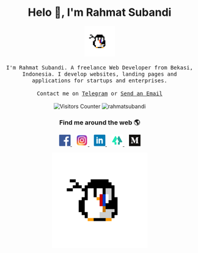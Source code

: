<h1 align="center">Helo 👋, I'm Rahmat Subandi</h1>

<p align="center">
  <img src="https://raw.githubusercontent.com/rahmatsubandi/rahmatsubandi/master/image/penguin.gif" width="80px">
  <br><br>
  <samp>
I'm Rahmat Subandi. A freelance Web Developer from Bekasi, Indonesia. I  develop websites, landing pages and applications for startups and enterprises. 
     <br><br>Contact me on <a href="https://t.me/rhmtinn">Telegram</a> or <a href="mailto:rhmtin12@gmail.com">Send an Email</a>
  </samp>
<br><br>
    <img src="https://visitor-badge.glitch.me/badge?page_id=rahmatsubandi.rahmatsubandi" alt="Visitors Counter">
    <img src="https://komarev.com/ghpvc/?username=rahmatsubandi&label=Profile%20views&color=1abc9c&style=flat" alt="rahmatsubandi" />
</p>

<h3 align="center">Find me around the web 🌎</h3>

<p align="center">
  <a href="https://www.facebook.com/subandi12">
    <img height="30" src="https://raw.githubusercontent.com/rahmatsubandi/rahmatsubandi/master/image/fb.png" alt="Facebook link to profile" />
  </a>&nbsp;&nbsp;

  <a href="https://instagram.com/rhmtin/">
    <img height="30" src="https://raw.githubusercontent.com/rahmatsubandi/rahmatsubandi/master/image/ig.png" alt="Instagram link to profile" />
  </a>&nbsp;&nbsp;

  <a href="https://linkedin.com/in/rahmat-subandi-7238391b4">
    <img height="30" src="https://raw.githubusercontent.com/rahmatsubandi/rahmatsubandi/master/image/linked.png" alt="LinkedIn link to profile" />
  </a>&nbsp;&nbsp;

  <a href="https://linktr.ee/rahmatsubandi">
    <img height="30" src="https://raw.githubusercontent.com/rahmatsubandi/rahmatsubandi/master/image/linnktree.png" alt="Linktree link to profile" />
  </a>&nbsp;&nbsp;
  
  <a href="https://medium.com/@rhmtin12">
    <img height="30" src="https://raw.githubusercontent.com/rahmatsubandi/rahmatsubandi/master/image/medium.png" alt="Medium link to profile" />
  </a>
</p>

<p align="center">
  <img src="https://raw.githubusercontent.com/rahmatsubandi/rahmatsubandi/master/image/penguin.gif" width="250px">
 </p>
